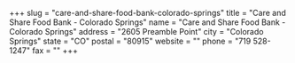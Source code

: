 +++
slug = "care-and-share-food-bank-colorado-springs"
title = "Care and Share Food Bank - Colorado Springs"
name = "Care and Share Food Bank - Colorado Springs"
address = "2605 Preamble Point"
city = "Colorado Springs"
state = "CO"
postal = "80915"
website = ""
phone = "719 528-1247"
fax = ""
+++
